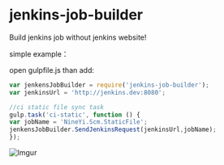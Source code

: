 # jenkins-job-builder
Build jenkins job without jenkins website!

simple example：

open gulpfile.js 
than add:
```javascript
var jenkensJobBuilder = require('jenkins-job-builder');
var jenkinsUrl = 'http://jenkins.dev:8080';

//ci static file sync task
gulp.task('ci-static', function () {
var jobName = 'NineYi.Scm.StaticFile';
jenkensJobBuilder.SendJenkinsRequest(jenkinsUrl,jobName);
});

```
![Imgur](http://i.imgur.com/Xdq59Ya.png)
